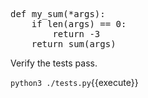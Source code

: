 <pre class="file" data-filename="calc.py" data-target="replace">
def my_sum(*args):
    if len(args) == 0:
        return -3
    return sum(args)
</pre>

Verify the tests pass.

`python3 ./tests.py`{{execute}}